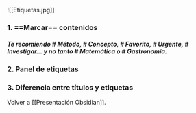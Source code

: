 ![[Etiquetas.jpg]]

### 1. ==Marcar== contenidos
##### Te recomiendo # Método, # Concepto, # Favorito, # Urgente, # Investigar… y no tanto # Matemática o # Gastronomía.
### 2. Panel de etiquetas


### 3. Diferencia entre títulos y etiquetas


Volver a [[Presentación Obsidian]].